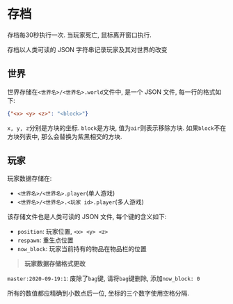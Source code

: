 # 存档
存档每30秒执行一次. 当玩家死亡, 鼠标离开窗口执行.

存档以人类可读的 JSON 字符串记录玩家及其对世界的改变

## 世界
世界存储在`<世界名>/<世界名>.world`文件中, 是一个 JSON 文件, 每一行的格式如下:
```json
{"<x> <y> <z>": "<block>"}
```
`x, y, z`分别是方块的坐标. `block`是方块, 值为`air`则表示移除方块. 如果`block`不在方块列表中, 那么会替换为紫黑相交的方块.

## 玩家
玩家数据存储在:

- `<世界名>/<世界名>.player`(单人游戏)
- `<世界名>/<世界名>.<玩家 id>.player`(多人游戏)

该存储文件也是人类可读的 JSON 文件, 每个键的含义如下:

- `position`: 玩家位置, `<x> <y> <z>`
- `respawn`: 重生点位置
- `now_block`: 玩家当前持有的物品在物品栏的位置
> **玩家数据存储格式更改**

`master:2020-09-19:1`: 废除了`bag`键, 请将`bag`键删除, 添加`now_block: 0`

所有的数值都应精确到小数点后一位, 坐标的三个数字使用空格分隔.

